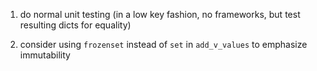 1) do normal unit testing (in a low key fashion, no frameworks, but test resulting dicts for equality)

2) consider using `frozenset` instead of `set` in `add_v_values` to emphasize immutability
